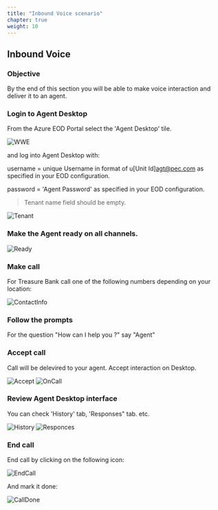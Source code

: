 ```yaml
---
title: "Inbound Voice scenario"
chapter: true
weight: 10
---
```



## Inbound Voice

### Objective

By the end of this section you will be able to make voice interaction and deliver it to an agent.

### Login to Agent Desktop


From the Azure EOD Portal select the 'Agent Desktop' tile.

![WWE](/images/file_1622753076476_azureAgtDeskTile.png)

and log into Agent Desktop with:

username = unique Username in format of u[Unit Id]agt@pec.com as specified in your EOD configuration.

password = 'Agent Password' as specified in your EOD configuration.

> Tenant name field should be empty.

![Tenant](/images/file_1604334999711_gecEODWorkshopAdLogin.jpg)


### Make the Agent ready on all channels.

![Ready](/images/AD.PNG)


### Make call

For Treasure Bank call one of the following numbers depending on your location:

 ![ContactInfo](/images/TreasureBankContactVoice.PNG)

 
### Follow the prompts

For the question "How can I help you ?" say "Agent"

### Accept call

Call will be delevired to your agent. Accept interaction on Desktop.

![Accept](/images/Accept2.PNG)
![OnCall](/images/AD1.PNG)

### Review Agent Desktop interface

You can check 'History' tab, 'Responses" tab. etc.

![History](/images/ADHistory.PNG)
![Responces](/images/ADResponses.PNG)

### End call

End call by clicking on the following icon:

![EndCall](/images/TDEndVoice.PNG)

And mark it done:

![CallDone](/images/TDVoiceDone.PNG)
